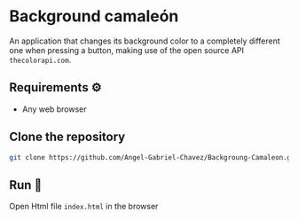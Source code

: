 # Background camaleón
An application that changes its background color to a completely different one when pressing a button, making use of the open source API `thecolorapi.com`.

## Requirements ⚙️
- Any web browser

## Clone the repository
```bash
git clone https://github.com/Angel-Gabriel-Chavez/Backgroung-Camaleon.git
```
## Run 🏁
Open Html file `index.html` in the browser
